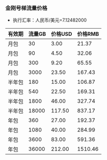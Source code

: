 ### 金刚号梯流量价格

- 执行汇率：人民币/美元=7.12482000

|有效期|流量GB|价格USD|价格RMB|
| ------| ------| ------| ------|
|月包|30|3.00|21.37|
|月包|90|4.50|32.06|
|月包|300|9.20|65.55|
|月包|3000|23.50|167.43|
|半年包|180|15.00|106.87|
|半年包|540|22.50|169.31|
|半年包|1800|46.00|327.74|
|半年包|18000|117.50|837.17|
|年包|360|27.00|192.37|
|年包|1080|40.00|284.99|
|年包|3600|83.00|591.36|
|年包|36000|212.00|1510.46|
